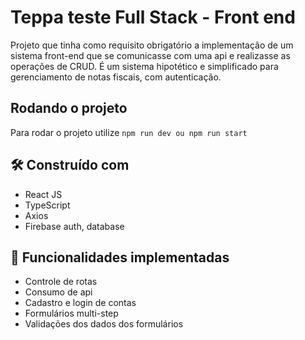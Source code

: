 # Teppa teste Full Stack - Front end

Projeto que tinha como requisito obrigatório a implementação de um sistema front-end que se comunicasse com uma api e realizasse as operações de CRUD. É um sistema hipotético e simplificado para gerenciamento de notas fiscais, com autenticação.


## Rodando o projeto
Para rodar o projeto utilize `npm run dev ou npm run start`

## 🛠️ Construído com

* React JS
* TypeScript
* Axios
* Firebase auth, database

## 🚀 Funcionalidades implementadas

* Controle de rotas
* Consumo de api
* Cadastro e login de contas
* Formulários multi-step
* Validações dos dados dos formulários

<!--
## 📄 Screenshots

Este projeto está sob a licença (sua licença) - veja o arquivo [LICENSE.md](https://github.com/usuario/projeto/licenca) para detalhes.
-->
